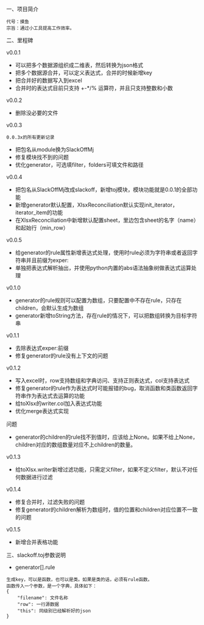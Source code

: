 一、项目简介
```text
代号：摸鱼
宗旨：通过小工具提高工作效率。
```
二、里程碑

v0.0.1
- 可以把多个数据源组织成二维表，然后转换为json格式
- 把多个数据源合并，可以定义表达式，合并的时候新增key
- 把合并好的数据写入到excel
- 合并时的表达式目前只支持 +-*/% 运算符，并且只支持整数和小数

v0.0.2
- 删除没必要的文件

v0.0.3
```text
0.0.3x的所有更新记录
```
- 把包名从module换为SlackOffMj
- 修复模块找不到的问题
- 优化generator，可选填filter，folders可填文件和路径

v0.0.4
- 把包名从SlackOffMj改成slackoff，新增toj模块，模块功能就是0.0.1的全部功能
- 新增generator默认配置，XlsxReconciliation默认实现init_iterator，iterator_item的功能
- 在XlsxReconciliation中新增默认配置sheet，里边包含sheet的名字（name）和起始行（min_row）

v0.0.5
- 给generator的rule属性新增表达式处理，使用时rule必须为字符串或者返回字符串并且前缀为exper:
- 单独把表达式解析抽出，并使用python内置的abs语法抽象树做表达式运算处理

v0.1.0
- generator的rule规则可以配置为数组，只要配置中不存在rule，只存在children，会默认生成为数组
- generator新增toString方法，存在rule的情况下，可以把数组转换为目标字符串

v0.1.1
- 去除表达式exper:前缀
- 修复generator的rule没有上下文的问题

v0.1.2
- 写入excel时，row支持数组和字典访问、支持正则表达式，col支持表达式
- 修复generator的rule作为表达式时可能报错的bug，取消函数和类函数返回字符串作为表达式去运算的功能
- 给toXlsx的writer.col加入表达式功能
- 优化merge表达式实现

问题
- generator的children的rule找不到值时，应该给上None。如果不给上None，children对应的数组数量对应不上children的数量。

v0.1.3
- 给toXlsx.writer新增过滤功能，只需定义filter，如果不定义filter，默认不对任何数据进行过滤

v0.1.4
- 修复合并时，过滤失败的问题
- 修复generator的children解析为数组时，值的位置和children对应位置不一致的问题

v0.1.5
- 新增合并表格功能

三、slackoff.toj参数说明
- generator[].rule
```text
生成key，可以是函数，也可以是类。如果是类的话，必须有rule函数。
函数传入一个参数，是一个字典，具体如下：
{
    "filename": 文件名称
    "row": 一行源数据
    "this": 同级别已经解析好的json
}
```
